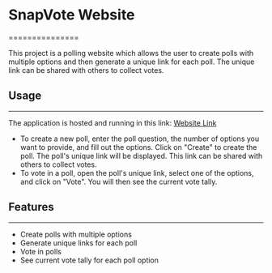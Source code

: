 # SnapVote Website
===============

This project is a polling website which allows the user to create polls with multiple options and then generate a unique link for each poll. The unique link can be shared with others to collect votes.

## Usage
-----
The application is hosted and running in this link:
[Website Link]([http://github.com](https://snapvote-11223.web.app/))

-   To create a new poll, enter the poll question, the number of options you want to provide, and fill out the options. Click on "Create" to create the poll. The poll's unique link will be displayed. This link can be shared with others to collect votes.
-   To vote in a poll, open the poll's unique link, select one of the options, and click on "Vote". You will then see the current vote tally.

## Features
--------

-   Create polls with multiple options
-   Generate unique links for each poll
-   Vote in polls
-   See current vote tally for each poll option
